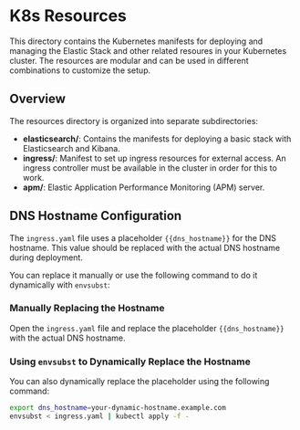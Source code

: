 # K8s Resources

This directory contains the Kubernetes manifests for deploying and managing the Elastic Stack and other related resoures in your Kubernetes cluster. The resources are modular and can be used in different combinations to customize the setup. 

## Overview

The resources directory is organized into separate subdirectories: 

 * **elasticsearch/**: Contains the manifests for deploying a basic stack with Elasticsearch and Kibana. 
 * **ingress/**: Manifest to set up ingress resources for external access. An ingress controller must be available in the cluster in order for this to work.
 * **apm/**: Elastic Application Performance Monitoring (APM) server.

## DNS Hostname Configuration

The `ingress.yaml` file uses a placeholder `{{dns_hostname}}` for the DNS hostname. This value should be replaced with the actual DNS hostname during deployment.

You can replace it manually or use the following command to do it dynamically with `envsubst`:

### Manually Replacing the Hostname

Open the `ingress.yaml` file and replace the placeholder `{{dns_hostname}}` with the actual DNS hostname.

### Using `envsubst` to Dynamically Replace the Hostname

You can also dynamically replace the placeholder using the following command:

```bash
export dns_hostname=your-dynamic-hostname.example.com
envsubst < ingress.yaml | kubectl apply -f -

